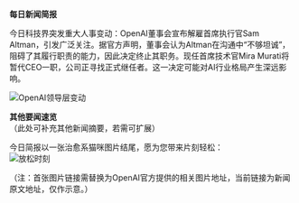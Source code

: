 **每日新闻简报**  

今日科技界突发重大人事变动：OpenAI董事会宣布解雇首席执行官Sam Altman，引发广泛关注。据官方声明，董事会认为Altman在沟通中“不够坦诚”，阻碍了其履行职责的能力，因此决定终止其职务。现任首席技术官Mira Murati将暂代CEO一职，公司正寻找正式继任者。这一决定可能对AI行业格局产生深远影响。  

![OpenAI领导层变动](https://openai.com/blog/openai-announces-leadership-transition)  

**其他要闻速览**  
（此处可补充其他新闻摘要，若需可扩展）  

今日简报以一张治愈系猫咪图片结尾，愿为您带来片刻轻松：  
![放松时刻](https://cdn2.thecatapi.com/images/373.jpg)  

（注：首张图片链接需替换为OpenAI官方提供的相关图片地址，当前链接为新闻原文地址，仅作示意。）